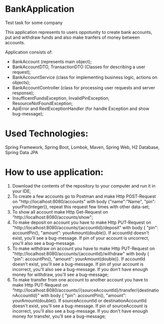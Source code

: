 # BankApplication
Test task for some company

This application represents to users oppotunity to create bank accounts, 
put and withdraw funds and also make tranfers of money between accounts.

Application consists of:
- BankAccount (represents main object);
- BankAccountDTO, TransactionDTO (Classes for describing a user request);
- BankAccountService (class for implementing business logic, actions on objects);
- BankAccountController (class for processing user requests and server response);
- InsufficentFundsException, InvalidPinException, ResourceNotFoundException;
- ApiError and RestExceptionHandler (for handle Exception and show bug-message);

# Used Technologies:
Spring Framework, Spring Boot, Lombok, Maven, Spring Web, H2 Database, Spring Data JPA


# How to use application:
1. Download the contents of the repository to your computer and run it in your IDE;
2. To create a few accounts go to Postman and make Http POST-Request on "http://localhost:8080/accounts"
with body {"name":"Name", "pin": yourPin(Integer)}, repeat this request few times with other data-set;
3. To show all account make Http Get-Request on "http://localhost:8080/accounts/show";
4. To make deposit on account you have to make Http PUT-Request on "http://localhost:8080/accounts/{accountId}/deposit"
with body { "pin": accountPin(), "amount": yourAmount(double)}. If accountId doesn't exist, you'll see a bug-message.
If pin of your account is uncorrect, you'll also see a bug-message.
5. To make withdraw on account you have to make Http PUT-Request on "http://localhost:8080/accounts/{accountId}/withdraw"
with body { "pin": accountPin(), "amount": yourAmount(double)}. If accountId doesn't exist, you'll see a bug-message.
If pin of your account is incorrect, you'll also see a bug-message. If you don't have enough money for withdraw, you'll
see a bug-message;
6. To make transfer from one account to another account you have to make Http PUT-Request on "http://localhost:8080/accounts//{sourceAccountId}/transfer/{destinationAccountId}"
with body { "pin": accountPin(), "amount": yourAmount(double)}. If sourceAccountId or destinationAccountId doesn't exist,
you'll see a bug-message. If pin of sourceAccount is incorrect, you'll also see a bug-message. If you don't have enough money for transfer,
you'll see a bug-message;
  
